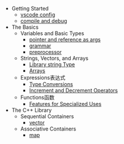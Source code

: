 - Getting Started
  - [vscode config](docs/vscode.md)
  - [compile and debug](docs/C++编译compile与调试debug.md)
- The Basics
  - Variables and Basic Types
    - [pointer and reference as args](docs/pointer_and_reference_as_args.md)
    - [grammar](docs/grammar.md)
    - [preprocessor](docs/preprocessor.md)
  - Strings, Vectors, and Arrays
    - [Library string Type](docs/字符和字符串.md)
    - [Arrays](docs/arrays.md)
  - Expressions表达式
    - [Type Conversions](docs/type_conversions.md)
    - [Increment and Decrement Operators](docs/increment_and_decrement_operators.md)
  - Functions函数
    - [Features for Specialized Uses](docs/features_for_specialized_uses.md)
- The C++ Library
  - Sequential Containers
    - [vector](docs/stl-vector.md)
  - Associative Containers
    - [map](docs/stl-map.md)